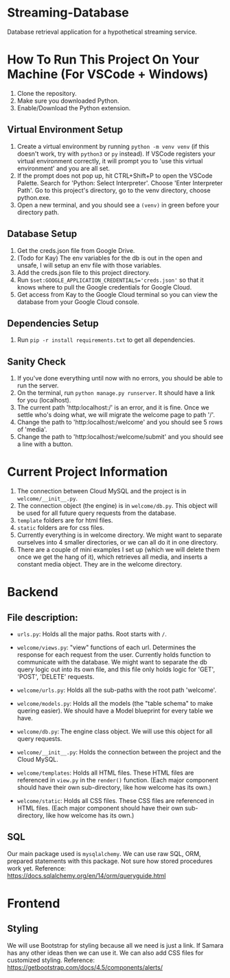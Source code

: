 # Streaming-Database
Database retrieval application for a hypothetical streaming service.

# How To Run This Project On Your Machine (For VSCode + Windows)
1. Clone the repository. 
2. Make sure you downloaded Python. 
3. Enable/Download the Python extension. 

## Virtual Environment Setup
1. Create a virtual environment by running `python -m venv venv` (if this doesn't work, try with `python3` or `py` instead). If VSCode registers your virtual environment correctly, it will prompt you to 'use this virtual environment' and you are all set. 
2. If the prompt does not pop up, hit CTRL+Shift+P to open the VSCode Palette. Search for 'Python: Select Interpreter'. Choose 'Enter Interpreter Path'. Go to this project's directory, go to the venv directory, choose python.exe. 
3. Open a new terminal, and you should see a `(venv)` in green before your directory path. 

## Database Setup
1. Get the creds.json file from Google Drive. 
2. (Todo for Kay) The env variables for the db is out in the open and unsafe, I will setup an env file with those variables. 
3. Add the creds.json file to this project directory. 
4. Run `$set:GOOGLE_APPLICATION_CREDENTIALS='creds.json'` so that it knows where to pull the Google credentials for Google Cloud. 
5. Get access from Kay to the Google Cloud terminal so you can view the database from your Google Cloud console. 

## Dependencies Setup
1. Run `pip -r install requirements.txt` to get all dependencies. 

## Sanity Check
1. If you've done everything until now with no errors, you should be able to run the server. 
2. On the terminal, run `python manage.py runserver`. It should have a link for you (localhost). 
3. The current path 'http:localhost:/' is an error, and it is fine. Once we settle who's doing what, we will migrate the welcome page to path '/'.
4. Change the path to 'http:localhost:/welcome' and you should see 5 rows of 'media'.
5. Change the path to 'http:localhost:/welcome/submit' and you should see a line with a button. 

# Current Project Information
1. The connection between Cloud MySQL and the project is in `welcome/__init__.py`.
2. The connection object (the engine) is in `welcome/db.py`. This object will be used for all future query requests from the database. 
3. `template` folders are for html files. 
4. `static` folders are for css files. 
5. Currently everything is in welcome directory. We might want to separate ourselves into 4 smaller directories, or we can all do it in one directory. 
6. There are a couple of mini examples I set up (which we will delete them once we get the hang of it), which retrieves all media, and inserts a constant media object. They are in the welcome directory. 

# Backend
## File description:
- `urls.py`: Holds all the major paths. Root starts with `/`.

- `welcome/views.py`: "view" functions of each url. Determines the response for each request from the user. Currently holds function to communicate with the database. We might want to separate the db query logic out into its own file, and this file only holds logic for 'GET', 'POST', 'DELETE' requests. 

- `welcome/urls.py`: Holds all the sub-paths with the root path 'welcome'.

- `welcome/models.py`: Holds all the models (the "table schema" to make quering easier). We should have a Model blueprint for every table we have. 

- `welcome/db.py`: The engine class object. We will use this object for all query requests. 

- `welcome/__init__.py`: Holds the connection between the project and the Cloud MySQL. 

- `welcome/templates`: Holds all HTML files. These HTML files are referenced in `view.py` in the `render()` function. (Each major component should have their own sub-directory, like how welcome has its own.)

- `welcome/static`: Holds all CSS files. These CSS files are referenced in HTML files. (Each major component should have their own sub-directory, like how welcome has its own.)
## SQL
Our main package used is `mysqlalchemy`. We can use raw SQL, ORM, prepared statements with this package. Not sure how stored procedures work yet. 
Reference: https://docs.sqlalchemy.org/en/14/orm/queryguide.html

# Frontend
## Styling
We will use Bootstrap for styling because all we need is just a link. If Samara has any other ideas then we can use it. We can also add CSS files for customized styling. 
Reference: https://getbootstrap.com/docs/4.5/components/alerts/
